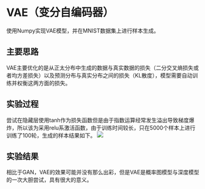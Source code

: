 # VAE（变分自编码器）
使用Numpy实现VAE模型，并在MNIST数据集上进行样本生成。

## 主要思路
VAE主要优化的是从正太分布中生成的数据与真实数据的损失（二分交叉熵损失或者均方差损失）以及预测分布与真实分布之间的损失（KL散度），模型需要自动训练并权衡这两方面的损失。

## 实验过程
尝试在隐藏层使用tanh作为损失函数但是由于指数运算经常发生溢出导致梯度爆炸，所以该为采用relu系激活函数，由于训练时间较长，只在5000个样本上进行训练了100轮，生成的样本结果如下。
![](./scripts/results_lrelu/iteration_99.png)

## 实验结果
相比于GAN，VAE的效果可能并没有那么出彩，但是VAE是概率图模型与深度模型的一次大胆尝试，具有很大的意义。
